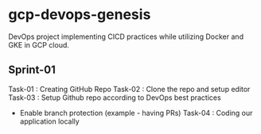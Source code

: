 # gcp-devops-genesis
DevOps project implementing CICD practices while utilizing Docker and GKE in GCP cloud.

## Sprint-01

Task-01 : Creating GitHub Repo
Task-02 : Clone the repo and setup editor
Task-03 : Setup Github repo according to DevOps best practices 
 - Enable branch protection (example - having PRs)
Task-04 : Coding our application locally
